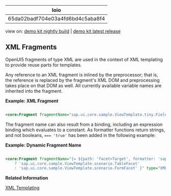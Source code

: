 <!-- loio65da02badf704e03a4fd6bd4c5aba8f4 -->

| loio |
| -----|
| 65da02badf704e03a4fd6bd4c5aba8f4 |

<div id="loio">

view on: [demo kit nightly build](https://openui5nightly.hana.ondemand.com/topic/65da02badf704e03a4fd6bd4c5aba8f4) | [demo kit latest release](https://sdk.openui5.org/topic/65da02badf704e03a4fd6bd4c5aba8f4)</div>

## XML Fragments

OpenUI5 fragments of type XML are used in the context of XML templating to provide reuse parts for templates.

Any reference to an XML fragment is inlined by the preprocessor; that is, the reference is replaced by the fragment's XML DOM and preprocessing takes place on that DOM as well. All currently available variable names are inherited into the fragment.

**Example: XML Fragment**

```xml

<core:Fragment fragmentName="sap.ui.core.sample.ViewTemplate.tiny.Field" type="XML"/>
```

The fragment name can also result from a binding, including an expression binding which evaluates to a constant. As formatter functions return strings, and not booleans, `=== 'true'` has been added in the following example:

**Example: Dynamic Fragment Name**

```xml

<core:Fragment fragmentName="{= ${path: 'facet>Target', formatter: 'sap.ui.model.odata.AnnotationHelper.isMultiple'} === 'true'
    ? 'sap.ui.core.sample.ViewTemplate.scenario.TableFacet'
    : 'sap.ui.core.sample.ViewTemplate.scenario.FormFacet' }" type="XML"/>
```

**Related Information**  


[XML Templating](XML_Templating_5ee619f.md "The XML templating concept enables you to use an XML view as a template. This template is transformed by an XML preprocessor on the source level, the XML DOM, at runtime just before an OpenUI5 control tree is created from the XML source.")

